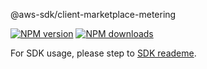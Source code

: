 @aws-sdk/client-marketplace-metering

[![NPM version](https://img.shields.io/npm/v/@aws-sdk/client-marketplace-metering/beta.svg)](https://www.npmjs.com/package/@aws-sdk/client-marketplace-metering)
[![NPM downloads](https://img.shields.io/npm/dm/@aws-sdk/client-marketplace-metering.svg)](https://www.npmjs.com/package/@aws-sdk/client-marketplace-metering)

For SDK usage, please step to [SDK reademe](https://github.com/aws/aws-sdk-js-v3).
